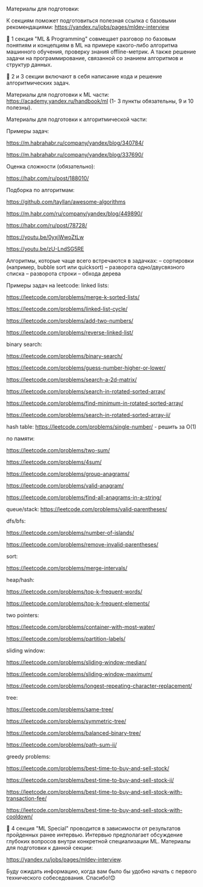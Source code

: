 Материалы для подготовки: 

К секциям поможет подготовиться полезная ссылка с базовыми рекомендациями:
https://yandex.ru/jobs/pages/mldev-interview

🔶 1 секция "ML & Programming" совмещает разговор по базовым понятиям и концепциям в ML на примере какого-либо алгоритма машинного обучения, проверку знания offline-метрик. А также решение задачи на программирование, связанной со знанием алгоритмов и структур данных.

🔶 2 и 3 секции включают в себя написание кода и решение алгоритмических задач.

Материалы для подготовки к ML части: https://academy.yandex.ru/handbook/ml (1- 3 пункты обязательны, 9 и 10 полезны).

Материалы для подготовки к алгоритмической части:

Примеры задач:

https://m.habrahabr.ru/company/yandex/blog/340784/

https://m.habrahabr.ru/company/yandex/blog/337690/

Оценка сложности (обязательно): 

https://habr.com/ru/post/188010/

Подборка по алгоритмам:

https://github.com/tayllan/awesome-algorithms

https://m.habr.com/ru/company/yandex/blog/449890/

https://habr.com/ru/post/78728/

https://youtu.be/0yxjWwoZtLw

https://youtu.be/zU-LndSG5RE

Алгоритмы, которые чаще всего встречаются в задачках:
– сортировки (например, bubble sort или quicksort)
– разворота одно/двусвязного списка
– разворота строки
– обхода дерева

Примеры задач на leetcode:
linked lists:

https://leetcode.com/problems/merge-k-sorted-lists/

https://leetcode.com/problems/linked-list-cycle/

https://leetcode.com/problems/add-two-numbers/

https://leetcode.com/problems/reverse-linked-list/

binary search:

https://leetcode.com/problems/binary-search/

https://leetcode.com/problems/guess-number-higher-or-lower/

https://leetcode.com/problems/search-a-2d-matrix/

https://leetcode.com/problems/search-in-rotated-sorted-array/

https://leetcode.com/problems/find-minimum-in-rotated-sorted-array/

https://leetcode.com/problems/search-in-rotated-sorted-array-ii/

hash table:
https://leetcode.com/problems/single-number/ - решить за O(1) 

по памяти:

https://leetcode.com/problems/two-sum/

https://leetcode.com/problems/4sum/

https://leetcode.com/problems/group-anagrams/

https://leetcode.com/problems/valid-anagram/

https://leetcode.com/problems/find-all-anagrams-in-a-string/

queue/stack:
https://leetcode.com/problems/valid-parentheses/

dfs/bfs:

https://leetcode.com/problems/number-of-islands/

https://leetcode.com/problems/remove-invalid-parentheses/

sort:

https://leetcode.com/problems/merge-intervals/

heap/hash:

https://leetcode.com/problems/top-k-frequent-words/

https://leetcode.com/problems/top-k-frequent-elements/

two pointers:

https://leetcode.com/problems/container-with-most-water/

https://leetcode.com/problems/partition-labels/

sliding window:

https://leetcode.com/problems/sliding-window-median/

https://leetcode.com/problems/sliding-window-maximum/

https://leetcode.com/problems/longest-repeating-character-replacement/

tree:

https://leetcode.com/problems/same-tree/

https://leetcode.com/problems/symmetric-tree/

https://leetcode.com/problems/balanced-binary-tree/

https://leetcode.com/problems/path-sum-ii/

greedy problems:

https://leetcode.com/problems/best-time-to-buy-and-sell-stock/

https://leetcode.com/problems/best-time-to-buy-and-sell-stock-ii/

https://leetcode.com/problems/best-time-to-buy-and-sell-stock-with-transaction-fee/

https://leetcode.com/problems/best-time-to-buy-and-sell-stock-with-cooldown/

🔶 4 секция "ML Special" проводится в зависимости от результатов пройденных ранее интервью. Интервью предполагает обсуждение глубоких вопросов внутри конкретной специализации ML. 
Материалы для подготовки к данной секции: 

https://yandex.ru/jobs/pages/mldev-interview. 

Буду ожидать информацию, когда вам было бы удобно начать с первого технического собеседования.
Cпасибо!😊

